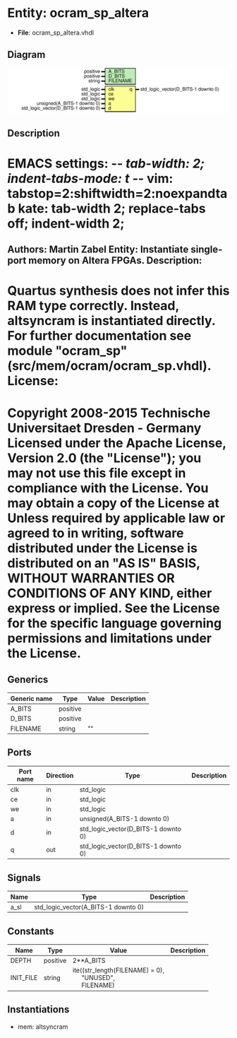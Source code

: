 # Entity: ocram_sp_altera

- **File**: ocram_sp_altera.vhdl
## Diagram

![Diagram](ocram_sp_altera.svg "Diagram")
## Description

EMACS settings: -*-  tab-width: 2; indent-tabs-mode: t -*-
vim: tabstop=2:shiftwidth=2:noexpandtab
kate: tab-width 2; replace-tabs off; indent-width 2;
=============================================================================
Authors:					Martin Zabel
Entity:				 	Instantiate single-port memory on Altera FPGAs.
Description:
-------------------------------------
Quartus synthesis does not infer this RAM type correctly.
Instead, altsyncram is instantiated directly.
For further documentation see module "ocram_sp"
(src/mem/ocram/ocram_sp.vhdl).
License:
=============================================================================
Copyright 2008-2015 Technische Universitaet Dresden - Germany
Licensed under the Apache License, Version 2.0 (the "License");
you may not use this file except in compliance with the License.
You may obtain a copy of the License at
Unless required by applicable law or agreed to in writing, software
distributed under the License is distributed on an "AS IS" BASIS,
WITHOUT WARRANTIES OR CONDITIONS OF ANY KIND, either express or implied.
See the License for the specific language governing permissions and
limitations under the License.
=============================================================================
## Generics

| Generic name | Type     | Value | Description |
| ------------ | -------- | ----- | ----------- |
| A_BITS       | positive |       |             |
| D_BITS       | positive |       |             |
| FILENAME     | string   | ""    |             |
## Ports

| Port name | Direction | Type                                | Description |
| --------- | --------- | ----------------------------------- | ----------- |
| clk       | in        | std_logic                           |             |
| ce        | in        | std_logic                           |             |
| we        | in        | std_logic                           |             |
| a         | in        | unsigned(A_BITS-1 downto 0)         |             |
| d         | in        | std_logic_vector(D_BITS-1 downto 0) |             |
| q         | out       | std_logic_vector(D_BITS-1 downto 0) |             |
## Signals

| Name | Type                                | Description |
| ---- | ----------------------------------- | ----------- |
| a_sl | std_logic_vector(A_BITS-1 downto 0) |             |
## Constants

| Name      | Type     | Value                                                                                                                        | Description |
| --------- | -------- | ---------------------------------------------------------------------------------------------------------------------------- | ----------- |
| DEPTH     | positive |  2**A_BITS                                                                                                                   |             |
| INIT_FILE | string   |  ite((str_length(FILENAME) = 0),<br><span style="padding-left:20px"> "UNUSED",<br><span style="padding-left:20px"> FILENAME) |             |
## Instantiations

- mem: altsyncram
